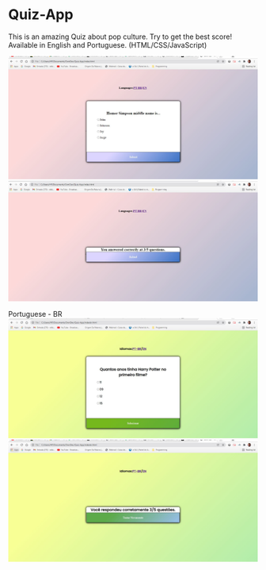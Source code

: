 # Quiz-App

This is an amazing Quiz about pop culture. Try to get the best score! Available in English and Portuguese. (HTML/CSS/JavaScript)

![print-question](/printEn-question.JPG)
![print-score](/printEn-score.JPG)

Portuguese - BR
![print-question](/printBR-question.JPG)
![print-score](/printBR-score.JPG)


